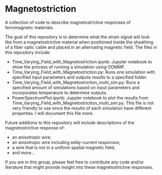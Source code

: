# Magnetostriction
A collection of code to describe magnetostrictive responses of ferromagnetic materials.

The goal of this repository is to determine what the strain signal will look like from a magnetostrictive material when positioned inside the sheathing of a fiber optic cable and placed in an alternating magnetic field. The files in this repository include:

<ul>
  <li>Time_Varying_Field_with_Magnetostriction.ipynb: Jupyter notebook to show the process of running a simulation using OOMMF.</li>
  <li>Time_Varying_Field_with_Magnetostriction.py: Runs one simulation with specified input parameters and outputs results to a specified folder.</li>
  <li>Time_Varying_Field_with_Magnetostriction_multi_sim.py: Runs a specified amount of simulations based on input parameters and incorporates temperature to determine outputs.</li>
  <li>PowerSpectrumPlot.ipynb: Jupyter notebook to plot the results from Time_Varying_Field_with_Magnetostriction_multi_sim.py. This file is not very friendly to use since the results of each simulation have different properties. I will document this file more.</li>
</ul>

Future additions to this repository will include descriptions of the magnetostrictive response of: 

<ul>
  <li>an anisotropic wire;</li> 
  <li>an anisotropic wire including eddy-current responses;</li>
  <li>a wire that is not in a uniform spatial magnetic field;</li>
  <li>and more...</li>
</ul>

If you are in this group, please feel free to contribute any code and/or literature that might provide insight into these magnetostrictive responses.
